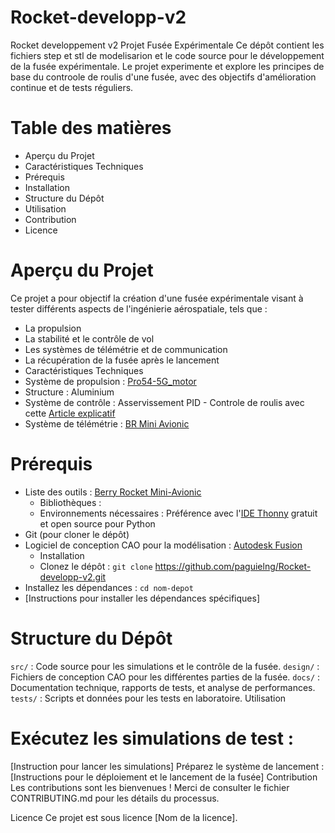 # Rocket-developp-v2
Rocket developpement v2
Projet Fusée Expérimentale
Ce dépôt contient les fichiers step et stl de modelisarion et le code source pour le développement de la fusée expérimentale. Le projet experimente et explore les principes de base du controole de roulis d'une fusée, avec des objectifs d'amélioration continue et de tests réguliers.

# Table des matières
- Aperçu du Projet
- Caractéristiques Techniques
- Prérequis
- Installation
- Structure du Dépôt
- Utilisation
- Contribution
- Licence
# Aperçu du Projet
Ce projet a pour objectif la création d'une fusée expérimentale visant à tester différents aspects de l'ingénierie aérospatiale, tels que :

* La propulsion
* La stabilité et le contrôle de vol
* Les systèmes de télémétrie et de communication
* La récupération de la fusée après le lancement
* Caractéristiques Techniques
* Système de propulsion : [Pro54-5G_motor](http://logiqueformelle.free.fr/eti-aerospatial/doc/propulseurs_spatial_BARASINGA.pdf)
* Structure : Aluminium
* Système de contrôle : Asservissement PID - Controle de roulis avec cette [Article explicatif](https://www.firediy.fr/article/asservissement-pid-drone-ch-8)
* Système de télémétrie : [BR Mini Avionic](https://berryrocket.com/wiki/BR_Mini_Avionic)

# Prérequis
- Liste des outils : [Berry Rocket Mini-Avionic](https://berryrocket.com/wiki/BR_Mini_Avionic)
  - Bibliothèques :
  - Environnements nécessaires : Préférence avec l'[IDE Thonny](https://thonny.org/)  gratuit et open source pour Python
- Git (pour cloner le dépôt)
- Logiciel de conception CAO pour la modélisation : [Autodesk Fusion](https://www.autodesk.com/products/fusion-360/overview?term=1-YEAR&tab=subscription&plc=FSN#top)
  - Installation
  - Clonez le dépôt : `git clone` https://github.com/paguielng/Rocket-developp-v2.git
- Installez les dépendances : `cd nom-depot`
- [Instructions pour installer les dépendances spécifiques]
# Structure du Dépôt
`src/` : Code source pour les simulations et le contrôle de la fusée.
`design/` : Fichiers de conception CAO pour les différentes parties de la fusée.
`docs/` : Documentation technique, rapports de tests, et analyse de performances.
`tests/` : Scripts et données pour les tests en laboratoire.
Utilisation
# Exécutez les simulations de test :
[Instruction pour lancer les simulations]
Préparez le système de lancement :
[Instructions pour le déploiement et le lancement de la fusée]
Contribution
Les contributions sont les bienvenues ! Merci de consulter le fichier CONTRIBUTING.md pour les détails du processus.

Licence
Ce projet est sous licence [Nom de la licence].


